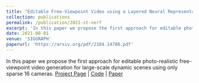 ```yaml
---
title: "Editable Free-Viewpoint Video using a Layered Neural Representation"
collection: publications
permalink: /publication/2021-st-nerf
excerpt: 'In this paper we propose the first approach for editable photo-realistic free-viewpoint video generation for large-scale dynamic scenes using only sparse 16 cameras. '
date: 2021-08-01
venue: 'SIGGRAPH'
paperurl: 'https://arxiv.org/pdf/2104.14786.pdf'
---
```

In this paper we propose the first approach for editable photo-realistic free-viewpoint video generation for large-scale dynamic scenes using only sparse 16 cameras. 
[Project Page](https://jiakai-zhang.github.io/st-nerf/) | [Code](https://github.com/DarlingHang/st-nerf) | [Paper](https://arxiv.org/pdf/2104.14786.pdf)
